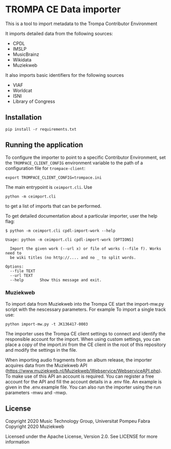 # TROMPA CE Data importer

This is a tool to import metadata to the Trompa Contributor Environment

It imports detailed data from the following sources:

  * CPDL
  * IMSLP
  * MusicBrainz
  * Wikidata
  * Muziekweb

It also imports basic identifiers for the following sources

  * VIAF
  * Worldcat
  * ISNI
  * Library of Congress

## Installation

    pip install -r requirements.txt

## Running the application

To configure the importer to point to a specific Contributor Environment, set
the `TROMPACE_CLIENT_CONFIG` environment variable to the path of a configuration
file for `trompace-client`:

    export TROMPACE_CLIENT_CONFIG=trompace.ini

The main entrypoint is `ceimport.cli`. Use

    python -m ceimport.cli

to get a list of imports that can be performed.

To get detailed documentation about a particular importer, user the help flag:

    $ python -m ceimport.cli cpdl-import-work --help

    Usage: python -m ceimport.cli cpdl-import-work [OPTIONS]

      Import the given work (--url x) or file of works (--file f). Works need to
      be wiki titles (no http://.... and no _ to split words.

    Options:
      --file TEXT
      --url TEXT
      --help       Show this message and exit.

### Muziekweb

To import data from Muziekweb into the Trompa CE start the import-mw.py script
with the nescessary parameters. For example To import a single track use:

    python import-mw.py -t JK136417-0003

The importer uses the Trompa CE client settings to connect and identify the
responsible account for the import. When using custom settings, you can place a
copy of the import.ini from the CE client in the root of this repository and
modify the settings in the file.

When importing audio fragments from an album release, the importer acquires
data from the Muziekweb API
(https://www.muziekweb.nl/Muziekweb/Webservice/WebserviceAPI.php). To make use
of this API an account is required. You can register a free account for the API
and fill the account details in a .env file. An example is given in the
.env.example file. You can also run the importer using the run parameters -mwu
and -mwp.

## License

Copyright 2020 Music Technology Group, Universitat Pompeu Fabra
Copyright 2020 Muziekweb

Licensed under the Apache License, Version 2.0. See LICENSE for more information
